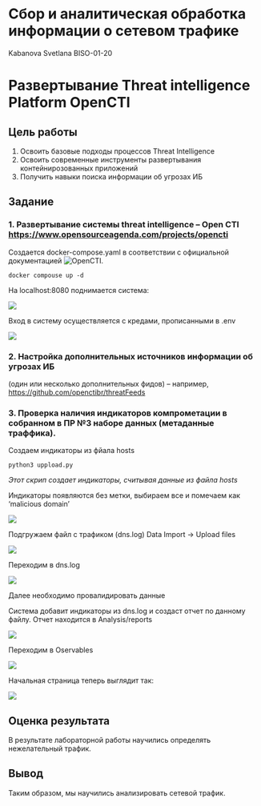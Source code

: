 # Сбор и аналитическая обработка информации о сетевом трафике
Kabanova Svetlana BISO-01-20

# Развертывание Threat intelligence Platform OpenCTI

## Цель работы

1.  Освоить базовые подходы процессов Threat Intelligence
2.  Освоить современные инструменты развертывания контейнирозованных
    приложений
3.  Получить навыки поиска информации об угрозах ИБ

## Задание

### 1. Развертывание системы threat intelligence – Open CTI https://www.opensourceagenda.com/projects/opencti

Создается docker-compose.yaml в соответствии с официальной документацией
![OpenCTI](https://github.com/OpenCTI-Platform/docker/blob/master/docker-compose.yml).

    docker compouse up -d

На localhost:8080 поднимается система:

![](img/opencti1.png)

Вход в систему осуществляется с кредами, прописанными в .env

![](img/opencti2_home_page.png)

### 2. Настройка дополнительныx источников информации об угрозах ИБ

(один или несколько дополнительных фидов) – например,
https://github.com/openctibr/threatFeeds

### 3. Проверка наличия индикаторов компрометации в собранном в ПР №3 наборе данных (метаданные траффика).

Создаем индикаторы из фйала hosts

    python3 uppload.py

*Этот скрип создает индикаторы, считывая данные из файла hosts*

Индикаторы появляются без метки, выбираем все и помечаем как ‘malicious
domain’

![](img/opencti3.jpg)

Подгружаем файл с трафиком (dns.log) Data Import -\> Upload files

![](img/opencti4_data_import.png)

Переходим в dns.log

![](img/opencti5.jpeg)

Далее необходимо провалидировать данные

Система добавит индикаторы из dns.log и создаст отчет по данному файлу.
Отчет находится в Analysis/reports

![](img/opencti6_analysis.png)

Переходим в Oservables

![](img/opencti7_observables.png)

Начальная страница теперь выглядит так:

![](img/opencti8.png)

## Оценка результата

В результате лабораторной работы научились определять нежелательный
трафик.

## Вывод

Таким образом, мы научились анализировать сетевой трафик.
